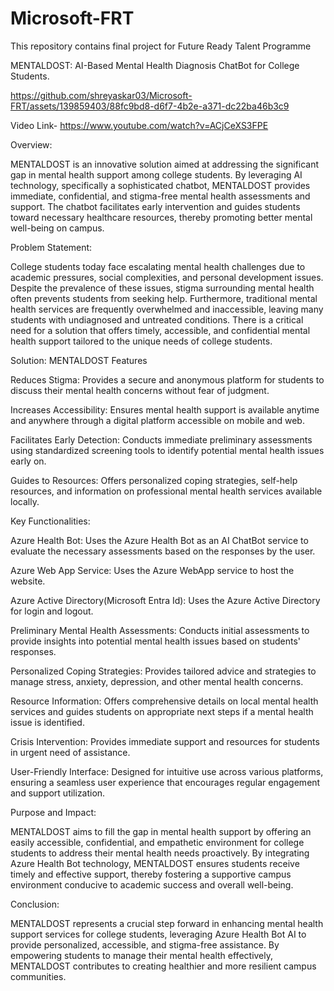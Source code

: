 # Microsoft-FRT
This repository contains final project for Future Ready Talent Programme

MENTALDOST: AI-Based Mental Health Diagnosis ChatBot for College Students.

https://github.com/shreyaskar03/Microsoft-FRT/assets/139859403/88fc9bd8-d6f7-4b2e-a371-dc22ba46b3c9


Video Link- https://www.youtube.com/watch?v=ACjCeXS3FPE

Overview:

MENTALDOST is an innovative solution aimed at addressing the significant gap in mental health support among college students. By leveraging AI technology, specifically a sophisticated chatbot, MENTALDOST provides immediate, confidential, and stigma-free mental health assessments and support. The chatbot facilitates early intervention and guides students toward necessary healthcare resources, thereby promoting better mental well-being on campus.

Problem Statement:

College students today face escalating mental health challenges due to academic pressures, social complexities, and personal development issues. Despite the prevalence of these issues, stigma surrounding mental health often prevents students from seeking help. Furthermore, traditional mental health services are frequently overwhelmed and inaccessible, leaving many students with undiagnosed and untreated conditions. There is a critical need for a solution that offers timely, accessible, and confidential mental health support tailored to the unique needs of college students.

Solution: MENTALDOST Features

Reduces Stigma: Provides a secure and anonymous platform for students to discuss their mental health concerns without fear of judgment.

Increases Accessibility: Ensures mental health support is available anytime and anywhere through a digital platform accessible on mobile and web.

Facilitates Early Detection: Conducts immediate preliminary assessments using standardized screening tools to identify potential mental health issues early on.

Guides to Resources: Offers personalized coping strategies, self-help resources, and information on professional mental health services available locally.

Key Functionalities:

Azure Health Bot: Uses the Azure Health Bot as an AI ChatBot service to evaluate the necessary assessments based on the responses by the user.

Azure Web App Service: Uses the Azure WebApp service to host the website.

Azure Active Directory(Microsoft Entra Id): Uses the Azure Active Directory for login and logout.

Preliminary Mental Health Assessments: Conducts initial assessments to provide insights into potential mental health issues based on students' responses.

Personalized Coping Strategies: Provides tailored advice and strategies to manage stress, anxiety, depression, and other mental health concerns.

Resource Information: Offers comprehensive details on local mental health services and guides students on appropriate next steps if a mental health issue is identified.

Crisis Intervention: Provides immediate support and resources for students in urgent need of assistance.

User-Friendly Interface: Designed for intuitive use across various platforms, ensuring a seamless user experience that encourages regular engagement and support utilization.

Purpose and Impact:

MENTALDOST aims to fill the gap in mental health support by offering an easily accessible, confidential, and empathetic environment for college students to address their mental health needs proactively. By integrating Azure Health Bot technology, MENTALDOST ensures students receive timely and effective support, thereby fostering a supportive campus environment conducive to academic success and overall well-being.

Conclusion:

MENTALDOST represents a crucial step forward in enhancing mental health support services for college students, leveraging  Azure Health Bot AI to provide personalized, accessible, and stigma-free assistance. By empowering students to manage their mental health effectively, MENTALDOST contributes to creating healthier and more resilient campus communities.
